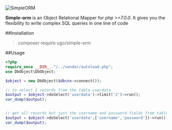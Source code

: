 ![SimpleORM](https://e7.pngegg.com/pngimages/916/639/png-clipart-node-js-object-relational-mapping-javascript-postgresql-npm-server-blue-angle-thumbnail.png)

**Simple-orm** is an Object Relational Mapper for _php >=7.0.0_.
It gives you the flexibility to write complex SQL queries in one line of code

##Installation
> composer require ugo/simple-orm

##Usage
```php
<?php
require_once __DIR__."/../vendor/autoload.php";
use DbObject\DbObject;

$object = new DbObject($dbcnx->connect());

// to select 2 records from the table userdata 
$output = $object->doSelect('userdata')->limit('2')->run();
var_dump($output);


// get all records but just the username and password fields from table userdata 
$output = $object->doSelect('userdata',['username','password'])->run();
var_dump($output);
```